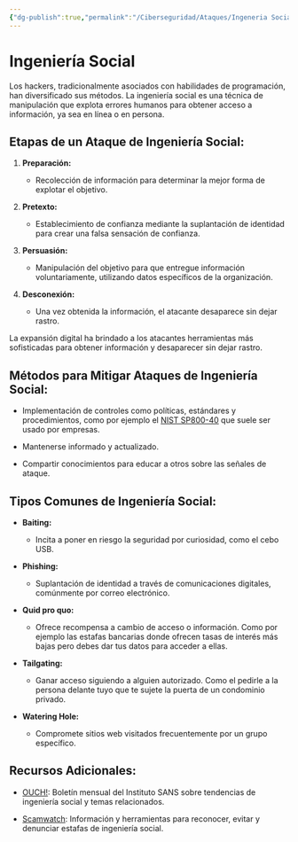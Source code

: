 ```yaml
---
{"dg-publish":true,"permalink":"/Ciberseguridad/Ataques/Ingeneria Social/"}
---
```


# Ingeniería Social

Los hackers, tradicionalmente asociados con habilidades de programación, han diversificado sus métodos. La ingeniería social es una técnica de manipulación que explota errores humanos para obtener acceso a información, ya sea en línea o en persona.

## Etapas de un Ataque de Ingeniería Social:

1. **Preparación:**
   - Recolección de información para determinar la mejor forma de explotar el objetivo.

2. **Pretexto:**
   - Establecimiento de confianza mediante la suplantación de identidad para crear una falsa sensación de confianza.

3. **Persuasión:**
   - Manipulación del objetivo para que entregue información voluntariamente, utilizando datos específicos de la organización.

4. **Desconexión:**
   - Una vez obtenida la información, el atacante desaparece sin dejar rastro.

La expansión digital ha brindado a los atacantes herramientas más sofisticadas para obtener información y desaparecer sin dejar rastro.

## Métodos para Mitigar Ataques de Ingeniería Social:

- Implementación de controles como políticas, estándares y procedimientos, como por ejemplo el [NIST SP800-40](https://nvlpubs.nist.gov/nistpubs/SpecialPublications/NIST.SP.800-40r4.pdf) que suele ser usado por empresas.

- Mantenerse informado y actualizado.

- Compartir conocimientos para educar a otros sobre las señales de ataque.

## Tipos Comunes de Ingeniería Social:

- **Baiting:**
  - Incita a poner en riesgo la seguridad por curiosidad, como el cebo USB.

- **Phishing:**
  - Suplantación de identidad a través de comunicaciones digitales, comúnmente por correo electrónico.

- **Quid pro quo:**
  - Ofrece recompensa a cambio de acceso o información. Como por ejemplo las estafas bancarias donde ofrecen tasas de interés más bajas pero debes dar tus datos para acceder a ellas.

- **Tailgating:**
  - Ganar acceso siguiendo a alguien autorizado. Como el pedirle a la persona delante tuyo que te sujete la puerta de un condominio privado.

- **Watering Hole:**
  - Compromete sitios web visitados frecuentemente por un grupo específico.

## Recursos Adicionales:

- [OUCH!](https://www.sans.org/newsletters/ouch/): Boletín mensual del Instituto SANS sobre tendencias de ingeniería social y temas relacionados.

- [Scamwatch](https://www.scamwatch.gov.au): Información y herramientas para reconocer, evitar y denunciar estafas de ingeniería social.
